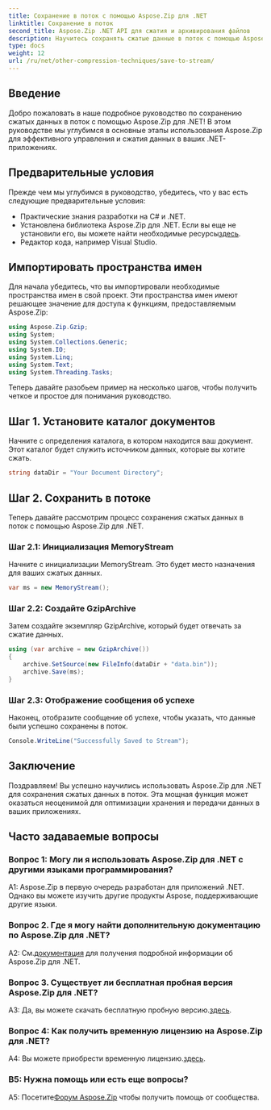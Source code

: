```yaml
---
title: Сохранение в поток с помощью Aspose.Zip для .NET
linktitle: Сохранение в поток
second_title: Aspose.Zip .NET API для сжатия и архивирования файлов
description: Научитесь сохранять сжатые данные в поток с помощью Aspose.Zip для .NET. Улучшите свои навыки разработки .NET с помощью этого пошагового руководства.
type: docs
weight: 12
url: /ru/net/other-compression-techniques/save-to-stream/
---
```

## Введение

Добро пожаловать в наше подробное руководство по сохранению сжатых данных в поток с помощью Aspose.Zip для .NET! В этом руководстве мы углубимся в основные этапы использования Aspose.Zip для эффективного управления и сжатия данных в ваших .NET-приложениях.

## Предварительные условия

Прежде чем мы углубимся в руководство, убедитесь, что у вас есть следующие предварительные условия:

- Практические знания разработки на C# и .NET.
-  Установлена библиотека Aspose.Zip для .NET. Если вы еще не установили его, вы можете найти необходимые ресурсы[здесь](https://releases.aspose.com/zip/net/).
- Редактор кода, например Visual Studio.

## Импортировать пространства имен

Для начала убедитесь, что вы импортировали необходимые пространства имен в свой проект. Эти пространства имен имеют решающее значение для доступа к функциям, предоставляемым Aspose.Zip:

```csharp
using Aspose.Zip.Gzip;
using System;
using System.Collections.Generic;
using System.IO;
using System.Linq;
using System.Text;
using System.Threading.Tasks;
```

Теперь давайте разобьем пример на несколько шагов, чтобы получить четкое и простое для понимания руководство.

## Шаг 1. Установите каталог документов

Начните с определения каталога, в котором находится ваш документ. Этот каталог будет служить источником данных, которые вы хотите сжать.

```csharp
string dataDir = "Your Document Directory";
```

## Шаг 2. Сохранить в потоке

Теперь давайте рассмотрим процесс сохранения сжатых данных в поток с помощью Aspose.Zip для .NET.

### Шаг 2.1: Инициализация MemoryStream

Начните с инициализации MemoryStream. Это будет место назначения для ваших сжатых данных.

```csharp
var ms = new MemoryStream();
```

### Шаг 2.2: Создайте GzipArchive

Затем создайте экземпляр GzipArchive, который будет отвечать за сжатие данных.

```csharp
using (var archive = new GzipArchive())
{
    archive.SetSource(new FileInfo(dataDir + "data.bin"));
    archive.Save(ms);
}
```

### Шаг 2.3: Отображение сообщения об успехе

Наконец, отобразите сообщение об успехе, чтобы указать, что данные были успешно сохранены в поток.

```csharp
Console.WriteLine("Successfully Saved to Stream");
```

## Заключение

Поздравляем! Вы успешно научились использовать Aspose.Zip для .NET для сохранения сжатых данных в поток. Эта мощная функция может оказаться неоценимой для оптимизации хранения и передачи данных в ваших приложениях.

## Часто задаваемые вопросы

### Вопрос 1: Могу ли я использовать Aspose.Zip для .NET с другими языками программирования?

A1: Aspose.Zip в первую очередь разработан для приложений .NET. Однако вы можете изучить другие продукты Aspose, поддерживающие другие языки.

### Вопрос 2. Где я могу найти дополнительную документацию по Aspose.Zip для .NET?

 A2: См.[документация](https://reference.aspose.com/zip/net/) для получения подробной информации об Aspose.Zip для .NET.

### Вопрос 3. Существует ли бесплатная пробная версия Aspose.Zip для .NET?

 A3: Да, вы можете скачать бесплатную пробную версию.[здесь](https://releases.aspose.com/).

### Вопрос 4: Как получить временную лицензию на Aspose.Zip для .NET?

 A4: Вы можете приобрести временную лицензию.[здесь](https://purchase.aspose.com/temporary-license/).

### В5: Нужна помощь или есть еще вопросы?

 A5: Посетите[Форум Aspose.Zip](https://forum.aspose.com/c/zip/37) чтобы получить помощь от сообщества.